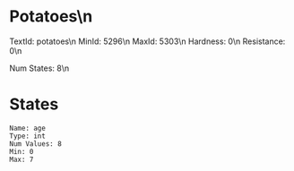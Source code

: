 # Potatoes\n
TextId: potatoes\n
MinId: 5296\n
MaxId: 5303\n
Hardness: 0\n
Resistance: 0\n

Num States: 8\n
# States
```
Name: age
Type: int
Num Values: 8
Min: 0
Max: 7
```